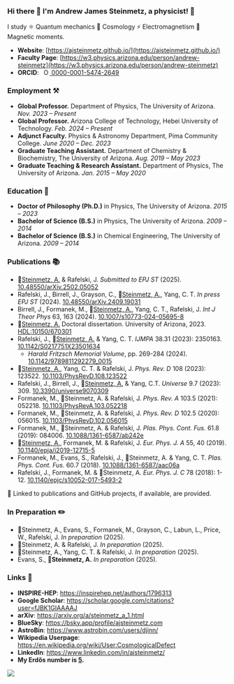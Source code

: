 ### Hi there 👋 I'm Andrew James Steinmetz, a physicist! 🔭

I study ⚛ Quantum mechanics 🌌 Cosmology ⚡ Electromagnetism 🧲 Magnetic moments.

- **Website**: [https://ajsteinmetz.github.io/](https://ajsteinmetz.github.io/)
- **Faculty Page**: [https://w3.physics.arizona.edu/person/andrew-steinmetz](https://w3.physics.arizona.edu/person/andrew-steinmetz)
- **ORCID**: <a
  id="cy-effective-orcid-url"
  class="underline"
  href="https://orcid.org/0000-0001-5474-2649"
  target="orcid.widget"
  rel="me noopener noreferrer"
  style="vertical-align: top">
  <img
    src="https://orcid.org/sites/default/files/images/orcid_16x16.png"
    style="width: 1em; margin-inline-start: 0.5em"
    alt="ORCID iD icon"/>
  0000-0001-5474-2649
</a>

### Employment ⚒

- **Global Professor.** Department of Physics, The University of Arizona. _Nov. 2023 – Present_
- **Global Professor.** Arizona College of Technology, Hebei University of Technology. _Feb. 2024 – Present_
- **Adjunct Faculty.** Physics & Astronomy Department, Pima Community College. _June 2020 – Dec. 2023_
- **Graduate Teaching Assistant.** Department of Chemistry & Biochemistry, The University of Arizona. _Aug. 2019 – May 2023_
- **Graduate Teaching & Research Assistant.** Department of Physics, The University of Arizona. _Jan. 2015 – May 2020_

### Education 🍎

- **Doctor of Philosophy (Ph.D.)** in Physics, The University of Arizona. _2015 – 2023_
- **Bachelor of Science (B.S.)** in Physics, The University of Arizona. _2009 – 2014_
- **Bachelor of Science (B.S.)** in Chemical Engineering, The University of Arizona. _2009 – 2014_

### Publications 📚

* 🌟[Steinmetz, A.](https://github.com/ajsteinmetz/short-note-qgp) & Rafelski, J. <i>Submitted to EPJ ST</i> (2025). <a href="https://doi.org/10.48550/arXiv.2502.05052">10.48550/arXiv.2502.05052</a>
* Rafelski, J., Birrell, J., Grayson, C., 🌟[Steinmetz, A.](https://github.com/ajsteinmetz/thesis-collab-project), Yang, C. T. <i>In press EPJ ST</i> (2024). [10.48550/arXiv.2409.19031](https://doi.org/10.48550/arXiv.2409.19031)
* Birrell, J., Formanek, M., 🌟[Steinmetz, A.](https://github.com/ajsteinmetz/fermi-distribution), Yang, C. T., Rafelski, J. <i>Int J Theor Phys</i> 63, 163 (2024). [10.1007/s10773-024-05695-8](https://doi.org/10.1007/s10773-024-05695-8)
* 🌟[Steinmetz, A.](https://github.com/ajsteinmetz/thesis-ajsteinmetz) Doctoral dissertation. University of Arizona, 2023. <a href="http://hdl.handle.net/10150/670301">HDL:10150/670301</a>
* Rafelski, J., 🌟[Steinmetz, A.](https://github.com/ajsteinmetz/neutrino-transition-moments) & Yang, C. T. <i>IJMPA</i> 38.31 (2023): 2350163. <a href="https://doi.org/10.1142/S0217751X23501634">10.1142/S0217751X23501634</a>
  * <i>Harald Fritzsch Memorial Volume</i>, pp. 269-284 (2024). [10.1142/9789811292279_0015](https://doi.org/10.1142/9789811292279_0015)
* 🌟[Steinmetz, A.](https://github.com/ajsteinmetz/plasma-partition), Yang, C. T. & Rafelski, J. <i>Phys. Rev. D</i> 108 (2023): 123522. <a href="https://doi.org/10.1103/PhysRevD.108.123522">10.1103/PhysRevD.108.123522</a>
* Rafelski, J., Birrell, J., 🌟[Steinmetz, A.](https://github.com/ajsteinmetz/a-short-survey) & Yang, C.T. <i>Universe</i> 9.7 (2023): 309. <a href="https://doi.org/10.3390/universe9070309">10.3390/universe9070309</a>
* Formanek, M., 🌟Steinmetz, A. & Rafelski, J. <i>Phys. Rev. A</i> 103.5 (2021): 052218. <a href="https://doi.org/10.1103/PhysRevA.103.052218">10.1103/PhysRevA.103.052218</a>
* Formanek, M., 🌟Steinmetz, A. & Rafelski, J. <i>Phys. Rev. D</i> 102.5 (2020): 056015. <a href="https://doi.org/10.1103/PhysRevD.102.056015">10.1103/PhysRevD.102.056015</a>
* Formanek, M., 🌟Steinmetz, A. & Rafelski, J. <i>Plas. Phys. Cont. Fus.</i> 61.8 (2019): 084006. <a href="https://doi.org/10.1088/1361-6587/ab242e">10.1088/1361-6587/ab242e</a>
* 🌟[Steinmetz, A.](https://github.com/ajsteinmetz/magnetic-dipole-moment), Formanek, M. & Rafelski, J. <i>Eur. Phys. J. A</i> 55, 40 (2019). <a href="https://doi.org/10.1140/epja/i2019-12715-5">10.1140/epja/i2019-12715-5</a>
* Formanek, M., Evans, S., Rafelski, J., 🌟Steinmetz, A. & Yang, C. T. <i>Plas. Phys. Cont. Fus.</i> 60.7 (2018). <a href="https://doi.org/10.1088/1361-6587/aac06a">10.1088/1361-6587/aac06a</a>
* Rafelski, J., Formanek, M. & 🌟Steinmetz, A. <i>Eur. Phys. J. C</i> 78 (2018): 1-12. <a href="https://doi.org/10.1140/epjc/s10052-017-5493-2">10.1140/epjc/s10052-017-5493-2</a>

🔗 Linked to publications and GitHub projects, if available, are provided.

### In Preparation ✏️

* 🌟Steinmetz, A., Evans, S., Formanek, M., Grayson, C., Labun, L., Price, W., Rafelski, J. <i>In preparation</i> (2025).
* 🌟Steinmetz, A. & Rafelski, J. <i>In preparation</i> (2025).
* 🌟Steinmetz, A., Yang, C. T. & Rafelski, J. <i>In preparation</i> (2025).
* Evans, S., 🌟<b>Steinmetz, A.</b> <i>In preparation</i> (2025).

### Links 🔗

* **INSPIRE-HEP**: https://inspirehep.net/authors/1796313 
* **Google Scholar**: https://scholar.google.com/citations?user=fJBK1GIAAAAJ 
* **arXiv**: https://arxiv.org/a/steinmetz_a_1.html 
* **BlueSky**: https://bsky.app/profile/ajsteinmetz.com 
* **AstroBin**: https://www.astrobin.com/users/djinn/ 
* **Wikipedia Userpage**: https://en.wikipedia.org/wiki/User:CosmologicalDefect 
* **LinkedIn**: https://www.linkedin.com/in/ajsteinmetz/ 
* **My Erdős number is [5](https://mathscinet.ams.org/mathscinet/freetools/collab-dist?source=1443426&target=189017).**

![](https://komarev.com/ghpvc/?username=ajsteinmetz&color=blue)
